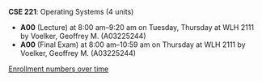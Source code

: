 **CSE 221**: Operating Systems (4 units)

- **A00** (Lecture) at 8:00 am–9:20 am on Tuesday, Thursday at WLH 2111 by Voelker, Geoffrey M. (A03225244)
- **A00** (Final Exam) at 8:00 am–10:59 am on Thursday at WLH 2111 by Voelker, Geoffrey M. (A03225244)

[Enrollment numbers over time](./CSE221.tsv)
